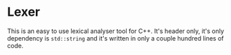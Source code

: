 # Lexer
This is an easy to use lexical analyser tool for C++. It's header only, it's only dependency is `std::string` and it's written in only a couple hundred lines of code.
